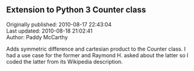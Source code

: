 ## Extension to Python 3 Counter class  
Originally published: 2010-08-17 22:43:04  
Last updated: 2010-08-18 21:02:41  
Author: Paddy McCarthy  
  
Adds symmetric difference and cartesian product to the Counter class. I had a use case for the former and Raymond H. asked about the latter so I coded the latter from its Wikipedia description.